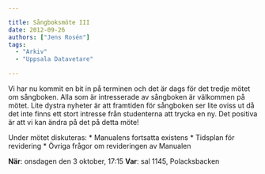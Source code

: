 ```yaml
---

title: Sångboksmöte III
date: 2012-09-26
authors: ["Jens Rosén"]
tags:
  - "Arkiv"
  - "Uppsala Datavetare"

---
```


Vi har nu kommit en bit in på terminen och det är dags för det tredje
mötet om sångboken. Alla som är intresserade av sångboken är välkommen
på mötet. Lite dystra nyheter är att framtiden för sångboken ser lite
oviss ut då det inte finns ett stort intresse från studenterna att
trycka en ny. Det positiva är att vi kan ändra på det på detta möte!

 Under mötet diskuteras:
 \* Manualens fortsatta existens
 \* Tidsplan för revidering
 \* Övriga frågor om revideringen av Manualen

 **När**: onsdagen den 3 oktober, 17:15
 **Var**: sal 1145, Polacksbacken